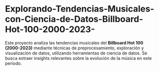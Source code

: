 # Explorando-Tendencias-Musicales-con-Ciencia-de-Datos-Billboard-Hot-100-2000-2023-
Este proyecto analiza las tendencias musicales del **Billboard Hot 100 (2000-2023)** mediante técnicas de preprocesamiento, exploración y visualización de datos, utilizando herramientas de ciencia de datos. Se busca extraer insights relevantes sobre la evolución de la música en este período.
